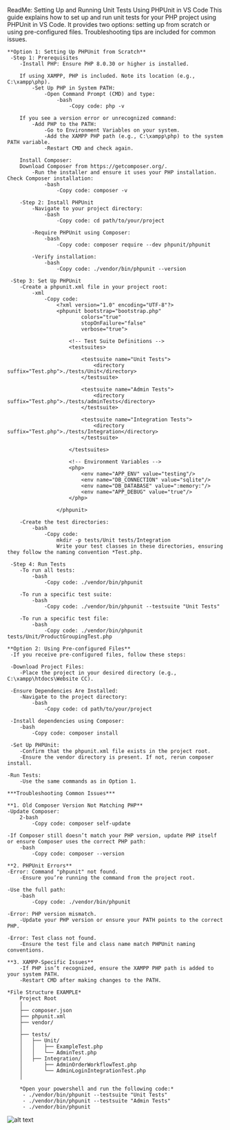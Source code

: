 ReadMe: Setting Up and Running Unit Tests Using PHPUnit in VS Code
This guide explains how to set up and run unit tests for your PHP project using PHPUnit in VS Code. It provides two options: setting up from scratch or using pre-configured files. Troubleshooting tips are included for common issues.

    **Option 1: Setting Up PHPUnit from Scratch**
     -Step 1: Prerequisites
        -Install PHP: Ensure PHP 8.0.30 or higher is installed.

        If using XAMPP, PHP is included. Note its location (e.g., C:\xampp\php).
            -Set Up PHP in System PATH:
                -Open Command Prompt (CMD) and type:
                    -bash
                        -Copy code: php -v

        If you see a version error or unrecognized command:
            -Add PHP to the PATH:
                -Go to Environment Variables on your system.
                -Add the XAMPP PHP path (e.g., C:\xampp\php) to the system PATH variable.
                -Restart CMD and check again.
                
        Install Composer:
        Download Composer from https://getcomposer.org/.
            -Run the installer and ensure it uses your PHP installation. Check Composer installation:
                -bash
                    -Copy code: composer -v
            
        -Step 2: Install PHPUnit
            -Navigate to your project directory:
                -bash
                    -Copy code: cd path/to/your/project

            -Require PHPUnit using Composer:
                -bash
                    -Copy code: composer require --dev phpunit/phpunit

            -Verify installation:
                -bash
                    -Copy code: ./vendor/bin/phpunit --version

     -Step 3: Set Up PHPUnit
        -Create a phpunit.xml file in your project root:
            -xml
                -Copy code:
                    <?xml version="1.0" encoding="UTF-8"?>
                    <phpunit bootstrap="bootstrap.php"
                            colors="true"
                            stopOnFailure="false"
                            verbose="true">

                        <!-- Test Suite Definitions -->
                        <testsuites>
                        
                            <testsuite name="Unit Tests">
                                <directory suffix="Test.php">./tests/Unit</directory>
                            </testsuite>

                            <testsuite name="Admin Tests">
                                <directory suffix="Test.php">./tests/adminTests</directory>
                            </testsuite>

                            <testsuite name="Integration Tests">
                                <directory suffix="Test.php">./tests/Integration</directory>
                            </testsuite>

                        </testsuites>

                        <!-- Environment Variables -->
                        <php>
                            <env name="APP_ENV" value="testing"/>
                            <env name="DB_CONNECTION" value="sqlite"/>
                            <env name="DB_DATABASE" value=":memory:"/>
                            <env name="APP_DEBUG" value="true"/>
                        </php>

                    </phpunit>

        -Create the test directories:
            -bash
                -Copy code: 
                    mkdir -p tests/Unit tests/Integration
                    Write your test classes in these directories, ensuring they follow the naming convention *Test.php.

     -Step 4: Run Tests
        -To run all tests:
            -bash
                -Copy code: ./vendor/bin/phpunit

        -To run a specific test suite:
            -bash
                -Copy code: ./vendor/bin/phpunit --testsuite "Unit Tests"
        
        -To run a specific test file:
            -bash
                -Copy code: ./vendor/bin/phpunit tests/Unit/ProductGroupingTest.php

    **Option 2: Using Pre-configured Files**
     -If you receive pre-configured files, follow these steps:

     -Download Project Files:
        -Place the project in your desired directory (e.g., C:\xampp\htdocs\Website CC).

     -Ensure Dependencies Are Installed:
        -Navigate to the project directory:
            -bash
                -Copy code: cd path/to/your/project

     -Install dependencies using Composer:
        -bash
            -Copy code: composer install

     -Set Up PHPUnit:
        -Confirm that the phpunit.xml file exists in the project root.
        -Ensure the vendor directory is present. If not, rerun composer install.

    -Run Tests:
        -Use the same commands as in Option 1.

    ***Troubleshooting Common Issues***

    **1. Old Composer Version Not Matching PHP**
    -Update Composer:
        2-bash
            -Copy code: composer self-update

    -If Composer still doesn’t match your PHP version, update PHP itself or ensure Composer uses the correct PHP path:
        -bash
            -Copy code: composer --version

    **2. PHPUnit Errors**
    -Error: Command "phpunit" not found.
        -Ensure you’re running the command from the project root.
    
    -Use the full path:
        -bash
            -Copy code: ./vendor/bin/phpunit
    
    -Error: PHP version mismatch.
        -Update your PHP version or ensure your PATH points to the correct PHP.
    
    -Error: Test class not found.
        -Ensure the test file and class name match PHPUnit naming conventions.
    
    **3. XAMPP-Specific Issues**
        -If PHP isn’t recognized, ensure the XAMPP PHP path is added to your system PATH.
        -Restart CMD after making changes to the PATH.

    *File Structure EXAMPLE*
        Project Root
        │
        ├── composer.json
        ├── phpunit.xml
        ├── vendor/
        │
        ├── tests/
        │   ├── Unit/
        │   │   ├── ExampleTest.php
        │   │   └── AdminTest.php
        │   ├── Integration/
        │       ├── AdminOrderWorkflowTest.php
        │       └── AdminLoginIntegrationTest.php
        │
        
        *Open your powershell and run the following code:*
         - ./vendor/bin/phpunit --testsuite "Unit Tests"
         - ./vendor/bin/phpunit --testsuite "Admin Tests"
         - ./vendor/bin/phpunit

![alt text](image.png)

